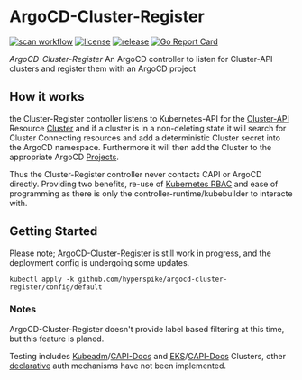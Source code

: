 # ArgoCD-Cluster-Register

[![scan workflow](https://github.com/hyperspike/argocd-cluster-register/actions/workflows/scan.yaml/badge.svg)](https://github.com/hyperspike/argocd-cluster-register/actions/workflows/scan.yaml)
[![license](https://badgen.net/github/license/hyperspike/argocd-cluster-register/)](https://github.com/hyperspike/argocd-cluster-register/blob/main/LICENSE)
[![release](https://badgen.net/github/release/hyperspike/argocd-cluster-register/stable)](https://github.com/hyperspike/argocd-cluster-register/releases/latest)
[![Go Report Card](https://goreportcard.com/badge/github.com/hyperspike/argocd-cluster-register)](https://goreportcard.com/report/github.com/hyperspike/argocd-cluster-register)

_ArgoCD-Cluster-Register_ An ArgoCD controller to listen for Cluster-API clusters and register them with an ArgoCD project

## How it works

the Cluster-Register controller listens to Kubernetes-API for the [Cluster-API](https://cluster-api.sigs.k8s.io/) Resource [Cluster](https://doc.crds.dev/github.com/kubernetes-sigs/cluster-api/cluster.x-k8s.io/Cluster/v1beta1@v1.2.0) and if a cluster is in a non-deleting state it will search for Cluster Connecting resources and add a deterministic Cluster secret into the ArgoCD namespace. Furthermore it will then add the Cluster to the appropriate ArgoCD [Projects](https://doc.crds.dev/github.com/argoproj/argo-cd/argoproj.io/AppProject/v1alpha1@v2.4.4).

Thus the Cluster-Register controller never contacts CAPI or ArgoCD directly. Providing two benefits, re-use of [Kubernetes RBAC](https://kubernetes.io/docs/reference/access-authn-authz/rbac/) and ease of programming as there is only the controller-runtime/kubebuilder to interacte with.

## Getting Started

Please note; ArgoCD-Cluster-Register is still work in progress, and the deployment config is undergoing some updates.

    kubectl apply -k github.com/hyperspike/argocd-cluster-register/config/default

### Notes

ArgoCD-Cluster-Register doesn't provide label based filtering at this time, but this feature is planed.

Testing includes [Kubeadm](https://kubernetes.io/docs/reference/setup-tools/kubeadm/)/[CAPI-Docs](https://cluster-api.sigs.k8s.io/tasks/kubeadm-bootstrap.html) and [EKS](https://www.amazonaws.cn/en/eks/)/[CAPI-Docs](https://cluster-api-aws.sigs.k8s.io/topics/eks/enabling.html) Clusters, other [declarative](https://argo-cd.readthedocs.io/en/stable/operator-manual/declarative-setup/#clusters) auth mechanisms have not been implemented.
